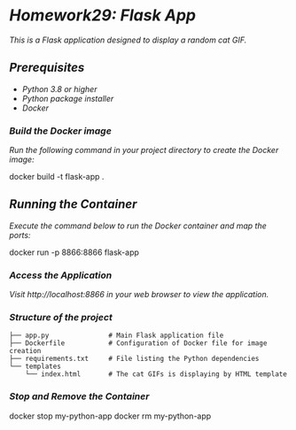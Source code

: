 # *Homework29: Flask App*

*This is a Flask application designed to display a random cat GIF.*

## *Prerequisites*

* *Python 3.8 or higher*
* *Python package installer*
* *Docker*

### *Build the Docker image*

*Run the following command in your project directory to create the Docker 
image:*


docker build -t flask-app .


## *Running the Container*

*Execute the command below to run the Docker container and map the ports:*


docker run -p 8866:8866 flask-app


### *Access the Application*


*Visit http://localhost:8866 in your web browser to view the application.*


### *Structure of the project*
```
├── app.py               # Main Flask application file
├── Dockerfile           # Configuration of Docker file for image creation
├── requirements.txt     # File listing the Python dependencies
└── templates
    └── index.html       # The cat GIFs is displaying by HTML template
```

### *Stop and Remove the Container*


docker stop my-python-app
docker rm my-python-app
